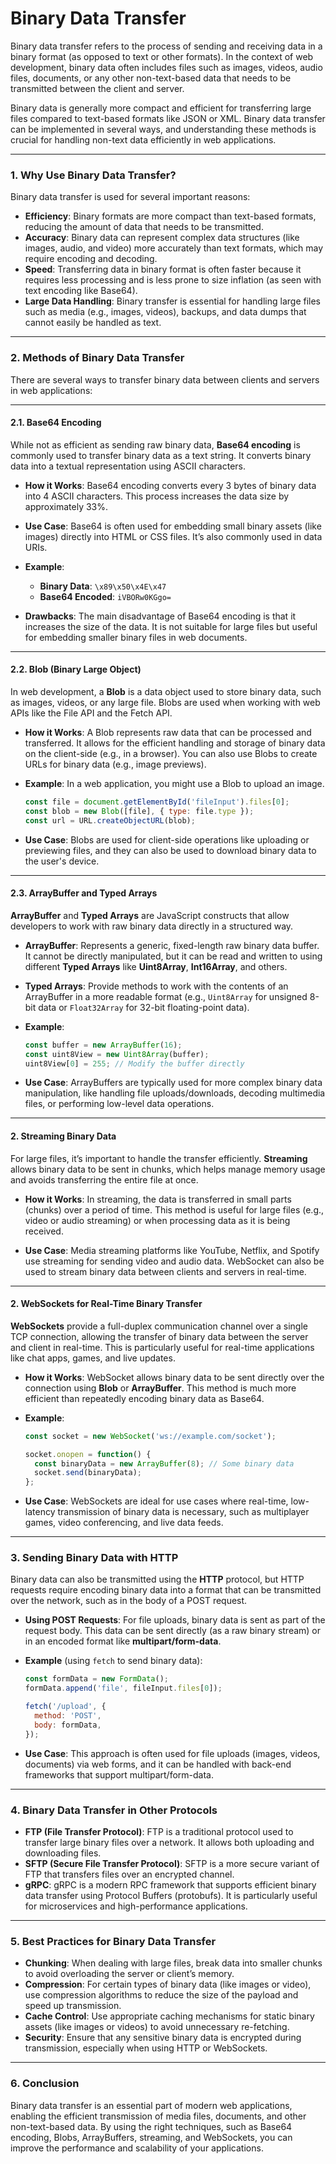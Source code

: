 # **Binary Data Transfer**

Binary data transfer refers to the process of sending and receiving data in a binary format (as opposed to text or other formats). In the context of web development, binary data often includes files such as images, videos, audio files, documents, or any other non-text-based data that needs to be transmitted between the client and server.

Binary data is generally more compact and efficient for transferring large files compared to text-based formats like JSON or XML. Binary data transfer can be implemented in several ways, and understanding these methods is crucial for handling non-text data efficiently in web applications.

---

### **1. Why Use Binary Data Transfer?**

Binary data transfer is used for several important reasons:
- **Efficiency**: Binary formats are more compact than text-based formats, reducing the amount of data that needs to be transmitted.
- **Accuracy**: Binary data can represent complex data structures (like images, audio, and video) more accurately than text formats, which may require encoding and decoding.
- **Speed**: Transferring data in binary format is often faster because it requires less processing and is less prone to size inflation (as seen with text encoding like Base64).
- **Large Data Handling**: Binary transfer is essential for handling large files such as media (e.g., images, videos), backups, and data dumps that cannot easily be handled as text.

---

### **2. Methods of Binary Data Transfer**

There are several ways to transfer binary data between clients and servers in web applications:

---

#### **2.1. Base64 Encoding**

While not as efficient as sending raw binary data, **Base64 encoding** is commonly used to transfer binary data as a text string. It converts binary data into a textual representation using ASCII characters.

- **How it Works**: Base64 encoding converts every 3 bytes of binary data into 4 ASCII characters. This process increases the data size by approximately 33%.
  
- **Use Case**: Base64 is often used for embedding small binary assets (like images) directly into HTML or CSS files. It’s also commonly used in data URIs.

- **Example**:
  - **Binary Data**: `\x89\x50\x4E\x47`
  - **Base64 Encoded**: `iVBORw0KGgo=`

- **Drawbacks**: The main disadvantage of Base64 encoding is that it increases the size of the data. It is not suitable for large files but useful for embedding smaller binary files in web documents.

---

#### **2.2. Blob (Binary Large Object)**

In web development, a **Blob** is a data object used to store binary data, such as images, videos, or any large file. Blobs are used when working with web APIs like the File API and the Fetch API.

- **How it Works**: A Blob represents raw data that can be processed and transferred. It allows for the efficient handling and storage of binary data on the client-side (e.g., in a browser). You can also use Blobs to create URLs for binary data (e.g., image previews).

- **Example**: In a web application, you might use a Blob to upload an image.
  ```javascript
  const file = document.getElementById('fileInput').files[0];
  const blob = new Blob([file], { type: file.type });
  const url = URL.createObjectURL(blob);
  ```

- **Use Case**: Blobs are used for client-side operations like uploading or previewing files, and they can also be used to download binary data to the user's device.

---

#### **2.3. ArrayBuffer and Typed Arrays**

**ArrayBuffer** and **Typed Arrays** are JavaScript constructs that allow developers to work with raw binary data directly in a structured way.

- **ArrayBuffer**: Represents a generic, fixed-length raw binary data buffer. It cannot be directly manipulated, but it can be read and written to using different **Typed Arrays** like **Uint8Array**, **Int16Array**, and others.

- **Typed Arrays**: Provide methods to work with the contents of an ArrayBuffer in a more readable format (e.g., `Uint8Array` for unsigned 8-bit data or `Float32Array` for 32-bit floating-point data).

- **Example**:
  ```javascript
  const buffer = new ArrayBuffer(16);
  const uint8View = new Uint8Array(buffer);
  uint8View[0] = 255; // Modify the buffer directly
  ```

- **Use Case**: ArrayBuffers are typically used for more complex binary data manipulation, like handling file uploads/downloads, decoding multimedia files, or performing low-level data operations.

---

#### **2. Streaming Binary Data**

For large files, it’s important to handle the transfer efficiently. **Streaming** allows binary data to be sent in chunks, which helps manage memory usage and avoids transferring the entire file at once.

- **How it Works**: In streaming, the data is transferred in small parts (chunks) over a period of time. This method is useful for large files (e.g., video or audio streaming) or when processing data as it is being received.

- **Use Case**: Media streaming platforms like YouTube, Netflix, and Spotify use streaming for sending video and audio data. WebSocket can also be used to stream binary data between clients and servers in real-time.

---

#### **2. WebSockets for Real-Time Binary Transfer**

**WebSockets** provide a full-duplex communication channel over a single TCP connection, allowing the transfer of binary data between the server and client in real-time. This is particularly useful for real-time applications like chat apps, games, and live updates.

- **How it Works**: WebSocket allows binary data to be sent directly over the connection using **Blob** or **ArrayBuffer**. This method is much more efficient than repeatedly encoding binary data as Base64.
  
- **Example**:
  ```javascript
  const socket = new WebSocket('ws://example.com/socket');
  
  socket.onopen = function() {
    const binaryData = new ArrayBuffer(8); // Some binary data
    socket.send(binaryData);
  };
  ```

- **Use Case**: WebSockets are ideal for use cases where real-time, low-latency transmission of binary data is necessary, such as multiplayer games, video conferencing, and live data feeds.

---

### **3. Sending Binary Data with HTTP**

Binary data can also be transmitted using the **HTTP** protocol, but HTTP requests require encoding binary data into a format that can be transmitted over the network, such as in the body of a POST request. 

- **Using POST Requests**: For file uploads, binary data is sent as part of the request body. This data can be sent directly (as a raw binary stream) or in an encoded format like **multipart/form-data**.

- **Example** (using `fetch` to send binary data):
  ```javascript
  const formData = new FormData();
  formData.append('file', fileInput.files[0]);
  
  fetch('/upload', {
    method: 'POST',
    body: formData,
  });
  ```

- **Use Case**: This approach is often used for file uploads (images, videos, documents) via web forms, and it can be handled with back-end frameworks that support multipart/form-data.

---

### **4. Binary Data Transfer in Other Protocols**

- **FTP (File Transfer Protocol)**: FTP is a traditional protocol used to transfer large binary files over a network. It allows both uploading and downloading files.
- **SFTP (Secure File Transfer Protocol)**: SFTP is a more secure variant of FTP that transfers files over an encrypted channel.
- **gRPC**: gRPC is a modern RPC framework that supports efficient binary data transfer using Protocol Buffers (protobufs). It is particularly useful for microservices and high-performance applications.

---

### **5. Best Practices for Binary Data Transfer**

- **Chunking**: When dealing with large files, break data into smaller chunks to avoid overloading the server or client’s memory.
- **Compression**: For certain types of binary data (like images or video), use compression algorithms to reduce the size of the payload and speed up transmission.
- **Cache Control**: Use appropriate caching mechanisms for static binary assets (like images or videos) to avoid unnecessary re-fetching.
- **Security**: Ensure that any sensitive binary data is encrypted during transmission, especially when using HTTP or WebSockets.

---

### **6. Conclusion**

Binary data transfer is an essential part of modern web applications, enabling the efficient transmission of media files, documents, and other non-text-based data. By using the right techniques, such as Base64 encoding, Blobs, ArrayBuffers, streaming, and WebSockets, you can improve the performance and scalability of your applications.
